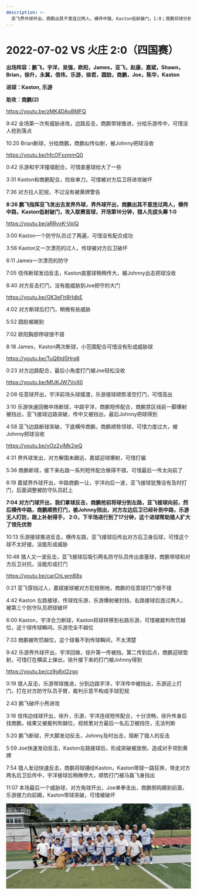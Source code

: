 ```yaml
---
description: >-
  亚飞界外球开出，商鹏出其不意连过两人，横传中路，Kaston低射破门，1:0；商鹏将球分到左路，亚飞接球向前，然后横传中路，商鹏顺势打门，被Johnny挡出，乐游跟上补射得手，2:0
---
```


# 2022-07-02 VS 火庄 2:0（四国赛）

**出场阵容：鹏飞，宇洋，吴强，欧阳，James，亚飞，赵康，嘉斌，Shawn，Brian，徐升，永冀，信伟，乐游，徐君，圆脸，商鹏，Joe，陈华，Kaston**

**进球：Kaston, 乐游**

**助攻：商鹏(2)**

https://youtu.be/zMK4DAoBMFQ

9:42 全场第一次有威胁进攻，边路反击，商鹏带球推进，分给乐游传中，可惜没人抢到落点&#x20;

10:20 Brian断球，分给商鹏，商鹏似传似射，被Johnny把球没收

https://youtu.be/hfcOFxxmmQ0

0:42 乐游和宇洋撞墙配合，可惜直塞球给大了一些&#x20;

3:31 Kaston和商鹏配合，险些单刀，可惜被对方后卫将进攻破坏&#x20;

7:36 对方拉人犯规，不过没有被黄牌警告&#x20;

**8:26 鹏飞指挥亚飞发出去发界外球，界外球开出，商鹏出其不意连过两人，横传中路，Kaston低射破门，攻入联赛首球，开场第16分钟，猎人先拔头筹 1:0**

https://youtu.be/aRRvxK-VplQ

3:00 Kaston一个防守队员过了两遍，可惜没有配合成功&#x20;

3:56 Kaston又一次漂亮的过人，传球被对方后卫破坏&#x20;

6:11 James一次漂亮的防守&#x20;

7:05 信伟断球发动反击，Kaston直塞球稍稍传大，被Johnny出击把球没收&#x20;

8:40 对方反击打门，没有能威胁到Joe把守的大门

https://youtu.be/GK3eFh8HdbE

4:02 对方断球后打门，稍微有些威胁&#x20;

5:52 圆脸被踢到&#x20;

7:02 欧阳胸部停球很不错&#x20;

8:18 James，Kaston两次断球，小范围配合可惜没有形成威胁球

https://youtu.be/TuQ6td5Hrq8

0:23 对方边路配合，最后小角度打门被Joe轻松没收

https://youtu.be/MfJKJW7VoX0

2:08 任意球开出，宇洋前场头球摆渡，乐游接球顺势凌空打门，可惜高出&#x20;

3:10 乐游快速回撤中场断球，中路宇洋，商鹏短传配合，商鹏禁区线前一脚爆射被挡出，亚飞接球边路突破，传中又被挡出，最后Johnny把球得到&#x20;

4:58 亚飞边路断球突破，下底横传商鹏，商鹏顺势领球，可惜力度过大，被Johnny把球没收

https://youtu.be/vOz2yjMk2wQ

4:31 界外球发出，对方解围未踢远，嘉斌迎球爆射，可惜打偏&#x20;

5:36 商鹏断球，接下来右路一系列短传配合做得不错，可惜最后一传太向前了&#x20;

6:19 嘉斌界外球开出，中路商鹏一让，宇洋向后一波，亚飞接球犹豫没有及时打门，后面调整被防守队员赶上&#x20;

**7:04 对方门球开出，我们拿球反击，商鹏抢前将球分到左路，亚飞接球向前，然后横传中路，商鹏顺势打门，被Johnny挡出，对方左边后卫已经补到中路，乐游无人盯防，跟上补射得手， 2:0，下半场进行到了17分钟，这个进球帮助猎人扩大了领先优势**&#x20;

10:13 乐游接球推进反击，横传左路，亚飞接球后传出对方后卫身后球，可惜这个球不太好接，没能形成威胁&#x20;

10:48 猎人又一波反击，亚飞接球后吸引两名防守队员传出直塞球，商鹏带球和对方后卫对抗，没能形成打门

https://youtu.be/carChLwmB8s

0:21 亚飞穿挡过人，嘉斌接球被对方犯规倒地，商鹏的任意球打门很不错&#x20;

4:42 Kaston 左路接球，传球找乐游，乐游爆射被封挡，右路接球后连过两人，被第三个防守队员把球破坏&#x20;

6:00 Kaston，宇洋合力断球，Kaston将球转移到右路乐游，可惜被裁判吹罚越位，这个球传球瞬间，乐游完全不越位&#x20;

7:33 商鹏被吹罚越位，这个球看不到传球瞬间，不太清楚&#x20;

9:42 乐游界外球开出，宇洋回做，徐升第一传被挡，第二传到后点，商鹏迎球垫射，可惜打在横梁上弹出，徐升接下来的打门被Johnny得到

https://youtu.be/cz9g8xI2zgo

0:19 猎人反击，乐游带球推进，分到边路宇洋，宇洋传中被挡出，乐游迎上打门，打在对方防守队员手臂，裁判示意不构成手球犯规&#x20;

2:43 鹏飞破坏小熊进攻&#x20;

3:16 信伟边线球开出，徐升，乐游，宇洋连续短传配合，十分流畅，徐升传身后找商鹏，结果又被裁判吹越位，视频里对方最后一名后卫被挡住，无法判断&#x20;

5:20 鹏飞断球，开大脚发动反击，Johnny及时出击，阻断了猎人的反击&#x20;

5:59 Joe快速发动反击，Kaston左路接球后，形成突破被放倒，造成对手领到黄牌&#x20;

7:54 猎人发动快速反击，商鹏将球捅给Kaston，Kaston带球一路狂奔，带走对方两名后卫后传中，宇洋接球后稍微停大，顺势打门被马磊飞身挡出&#x20;

11:07 本场最后一个威胁球，对方角球开出，Joe单拳击出，商鹏倒钩踢到前面，乐游接力向前踢，Kaston带球突破，可惜被破坏

![](.gitbook/assets/C7BFCCE9-DBF5-4CD6-AFE7-102F2164CC03.jpeg)
